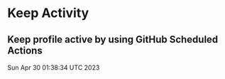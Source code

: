 # Keep Activity 
Keep profile active by using GitHub Scheduled Actions
--- 
Sun Apr 30 01:38:34 UTC 2023